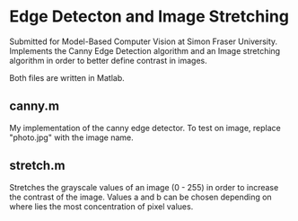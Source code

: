 # Edge Detecton and Image Stretching
Submitted for Model-Based Computer Vision at Simon Fraser University. Implements the Canny Edge Detection algorithm and an Image stretching algorithm in order to better define contrast in images.

Both files are written in Matlab.


## canny.m
My implementation of the canny edge detector. To test on image, replace "photo.jpg" with the image name.

## stretch.m
Stretches the grayscale values of an image (0 - 255) in order to increase the contrast of the image. Values a and b can be chosen depending on where lies the most concentration of pixel values.
